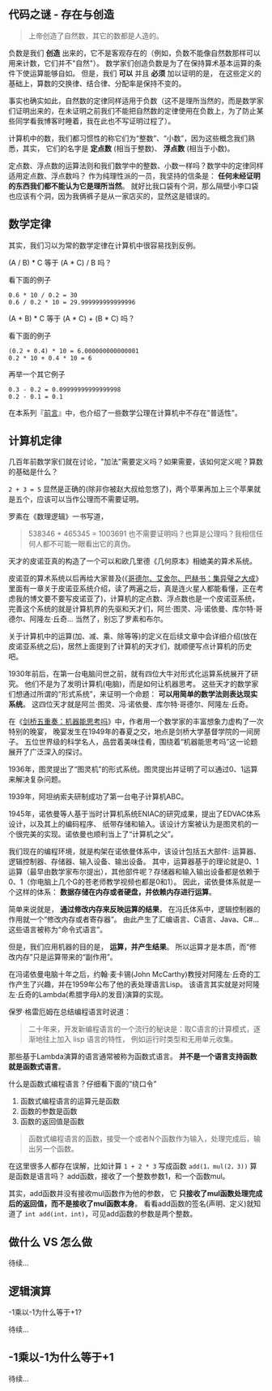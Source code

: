 
## 代码之谜 - 存在与创造

> 上帝创造了自然数，其它的数都是人造的。

负数是我们 **创造** 出来的，它不是客观存在的（例如，负数不能像自然数那样可以用来计数，它们并不"自然"）。
数学家们创造负数是为了在保持算术基本运算的条件下使运算能够自如。
但是，我们 **可以** 并且 **必须** 加以证明的是，
在这些定义的基础上，算数的交换律、结合律、分配率是保持不变的。

事实也确实如此，自然数的定律同样适用于负数（这不是理所当然的，而是数学家们证明出来的，在未证明之前我们不能把自然数的定律使用在负数上，为了防止某些同学看我博客时睡着，我在此也不写证明过程了）。

计算机中的数，我们都习惯性的称它们为“整数”、“小数”，因为这些概念我们熟悉，其实，
它们的名字是 **定点数** (相当于整数)、 **浮点数** (相当于小数)。

定点数、浮点数的运算法则和我们数学中的整数、小数一样吗？数学中的定律同样适用定点数、浮点数吗？
作为纯理性派的一员，我坚持的信条是： **任何未经证明的东西我们都不能认为它是理所当然**。
就好比我口袋有个洞，那么隔壁小李口袋也应该有个洞，因为我俩裤子是从一家店买的，显然这是错误的。

## 数学定律

其实，我们习以为常的数学定律在计算机中很容易找到反例。

(A / B) * C 等于 (A * C) / B 吗？

看下面的例子

	0.6 * 10 / 0.2 = 30
	0.6 / 0.2 * 10 = 29.999999999999996

(A + B) * C 等于 (A * C) + (B * C) 吗？

看下面的例子

	(0.2 + 0.4) * 10 = 6.000000000000001
	0.2 * 10 + 0.4 * 10 = 6

再举一个其它例子

	0.3 - 0.2 = 0.09999999999999998
	0.2 - 0.1 = 0.1

在本系列『[前言](http://justjavac.com/codepuzzle/2012/09/25/codepuzzle-introduction.html)』中，也介绍了一些数学公理在计算机中不存在"普适性"。

## 计算机定律

几百年前数学家们就在讨论，"加法"需要定义吗？如果需要，该如何定义呢？算数的基础是什么？

`2 + 3 = 5` 显然是正确的(除非你被赵大叔给忽悠了)，两个苹果再加上三个苹果就是五个，应该可以当作公理而不需要证明。

罗素在《数理逻辑》一书写道，

> 538346 + 465345 = 1003691 也不需要证明吗？也算是公理吗？我相信任何人都不可能一眼看出它的真伪。

天才的皮诺亚真的构造了一个可以和欧几里德《几何原本》相媲美的算术系统。

皮诺亚的算术系统以后再给大家普及(《[哥德尔、艾舍尔、巴赫书：集异璧之大成](http://t.cn/zOEsu0d)》里面有一章关于皮诺亚系统介绍，读了两遍之后，真是连火星人都能看懂，正在考虑我的博文要不要写皮诺亚了)，计算机的定点数、浮点数也是一个皮诺亚系统，
完善这个系统的就是计算机界的先驱和天才们，阿兰·图灵、冯·诺依曼、库尔特·哥德尔、阿隆左·丘奇… 当然了，别忘了罗素和布尔。

关于计算机中的运算(加、减、乘、除等等)的定义在后续文章中会详细介绍(放在皮诺亚系统之后)，居然上面提到了计算机的天才们，就顺便写点计算机的历史吧。

1930年前后，在第一台电脑问世之前，就有四位大牛对形式化运算系统展开了研究。
他们不是为了发明计算机(电脑)，而是如何让机器思考。
这些天才的数学家们想通过所谓的“形式系统”，来证明一个命题： **可以用简单的数学法则表达现实系统**。
这四位天才就是阿兰·图灵、冯·诺依曼、库尔特·哥德尔、阿隆左·丘奇。

在《[剑桥五重奏：机器能思考吗](http://t.cn/zlQrlUp)》中，作者用一个数学家的丰富想象力虚构了一次特别的晚宴，
晚宴发生在1949年的春夏之交，地点是剑桥大学基督学院的一间房子。
五位世界级的科学名人，品尝着美味佳肴，围绕着“机器能思考吗”这一论题展开了广泛深入的探讨。

1936年，图灵提出了“图灵机”的形式系统。图灵提出并证明了可以通过0、1运算来解决复杂问题。

1939年，阿坦纳索夫研制成功了第一台电子计算机ABC。

1945年，诺依曼等人基于当时计算机系统ENIAC的研究成果，提出了EDVAC体系设计，以及其上的编码程序、
纸带存储和输入。该设计方案被认为是图灵机的一个很完美的实现。诺依曼也顺利当上了“计算机之父”。

我们现在的编程环境，就是构架在诺依曼体系中，该设计包括五大部件: 运算器、逻辑控制器、存储器、输入设备、输出设备。
其中，运算器基于的理论就是0、1运算（最早由数学家布尔提出），其他部件呢？存储器和输入输出设备都是依赖于0、1（你电脑上几个G的苍老师教学视频也都是0和1）。
因此，诺依曼体系就是一个这样的体系： **数据存储在内存或者硬盘，并依赖内存进行运算**。

简单来说就是， **通过修改内存来反映运算的结果**， 
在冯氏体系中，逻辑控制器的作用就一个“修改内存或者寄存器”。
由此产生了汇编语言、C语言、Java、C#… 这些语言被称为“命令式语言”。

但是，我们应用机器的目的是， **运算，并产生结果**。
所以运算才是本质，而“修改内存”只是运算带来的“副作用”。

在冯诺依曼电脑十年之后，约翰·麦卡锡(John McCarthy)教授对阿隆左·丘奇的工作产生了兴趣，并在1959年公布了他的表处理语言Lisp。
该语言其实就是对阿隆左·丘奇的Lambda(希腊字母λ的发音)演算的实现。

保罗·格雷厄姆在总结编程语言时说道：

> 二十年来，开发新编程语言的一个流行的秘诀是：取C语言的计算模式，逐渐地往上加入 lisp 语言的特性，
> 例如运行时类型和无用单元收集。

那些基于Lambda演算的语言通常被称为函数式语言。
**并不是一个语言支持函数就是函数式语言**。

什么是函数式编程语言？仔细看下面的“绕口令”

<ol>
  <li>函数式编程语言的运算元是函数</li>
  <li>函数的参数是函数</li>
  <li>函数的返回值是函数</li>
</ol>

> 函数式编程语言的函数，接受一个或者N个函数作为输入，处理完成后，输出另一个函数。

在这里很多人都存在误解，比如计算 `1 + 2 * 3` 写成函数 `add(1，mul(2，3))` 算是函数是语言吗？
add函数，接收了一个整数参数1，和一个函数mul。

其实，add函数并没有接收mul函数作为他的参数，
它 **只接收了mul函数处理完成后的返回值，而不是接收了mul函数本身**。
看看add函数的签名(声明、定义)就知道了 `int add(int，int)`，可见add函数的参数是两个整数。

## 做什么 VS 怎么做

待续…

## 逻辑演算

-1乘以-1为什么等于+1?

待续…

## -1乘以-1为什么等于+1

待续…